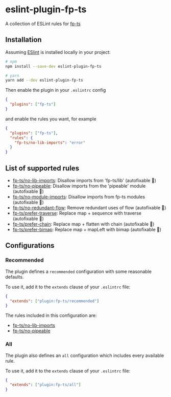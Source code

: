 # eslint-plugin-fp-ts

A collection of ESLint rules for [fp-ts](https://github.com/gcanti/fp-ts)

## Installation

Assuming [ESlint](https://github.com/eslint/eslint) is installed locally in your
project:

```sh
# npm
npm install --save-dev eslint-plugin-fp-ts

# yarn
yarn add --dev eslint-plugin-fp-ts
```

Then enable the plugin in your `.eslintrc` config

```json
{
  "plugins": ["fp-ts"]
}
```

and enable the rules you want, for example

```json
{
  "plugins": ["fp-ts"],
  "rules": {
    "fp-ts/no-lib-imports": "error"
  }
}
```

## List of supported rules

- [fp-ts/no-lib-imports](docs/rules/no-lib-imports.md): Disallow imports from
  'fp-ts/lib' (autofixable 🔧)
- [fp-ts/no-pipeable](docs/rules/no-pipeable.md): Disallow imports from the
  'pipeable' module (autofixable 🔧)
- [fp-ts/no-module-imports](docs/rules/no-module-imports.md): Disallow imports
  from fp-ts modules (autofixable 🔧)
- [fp-ts/no-redundant-flow](docs/rules/no-redundant-flow.md): Remove redundant
  uses of flow (autofixable 🔧)
- [fp-ts/prefer-traverse](docs/rules/prefer-traverse.md): Replace map + sequence
  with traverse (autofixable 🔧)
- [fp-ts/prefer-chain](docs/rules/prefer-chain.md): Replace map + flatten with
  chain (autofixable 🔧)
- [fp-ts/prefer-bimap](docs/rules/prefer-bimap.md): Replace map + mapLeft with
  bimap (autofixable 🔧)

## Configurations

### Recommended

The plugin defines a `recommended` configuration with some reasonable defaults.

To use it, add it to the `extends` clause of your `.eslintrc` file:

```json
{
  "extends": ["plugin:fp-ts/recommended"]
}
```

The rules included in this configuration are:

- [fp-ts/no-lib-imports](docs/rules/no-lib-imports.md)
- [fp-ts/no-pipeable](docs/rules/no-pipeable.md)

### All

The plugin also defines an `all` configuration which includes every available
rule.

To use it, add it to the `extends` clause of your `.eslintrc` file:

```json
{
  "extends": ["plugin:fp-ts/all"]
}
```
